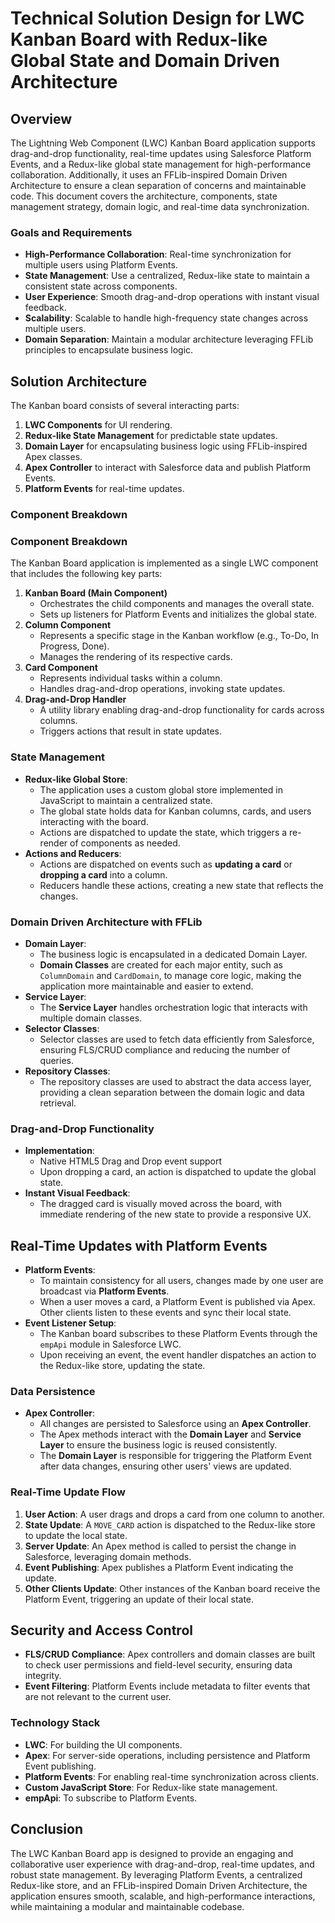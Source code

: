 # Technical Solution Design for LWC Kanban Board with Redux-like Global State and Domain Driven Architecture

## Overview

The Lightning Web Component (LWC) Kanban Board application supports drag-and-drop functionality, real-time updates using Salesforce Platform Events, and a Redux-like global state management for high-performance collaboration. Additionally, it uses an FFLib-inspired Domain Driven Architecture to ensure a clean separation of concerns and maintainable code. This document covers the architecture, components, state management strategy, domain logic, and real-time data synchronization.

### Goals and Requirements

-   **High-Performance Collaboration**: Real-time synchronization for multiple users using Platform Events.
-   **State Management**: Use a centralized, Redux-like state to maintain a consistent state across components.
-   **User Experience**: Smooth drag-and-drop operations with instant visual feedback.
-   **Scalability**: Scalable to handle high-frequency state changes across multiple users.
-   **Domain Separation**: Maintain a modular architecture leveraging FFLib principles to encapsulate business logic.

## Solution Architecture

The Kanban board consists of several interacting parts:

1. **LWC Components** for UI rendering.
2. **Redux-like State Management** for predictable state updates.
3. **Domain Layer** for encapsulating business logic using FFLib-inspired Apex classes.
4. **Apex Controller** to interact with Salesforce data and publish Platform Events.
5. **Platform Events** for real-time updates.

### Component Breakdown

### Component Breakdown

The Kanban Board application is implemented as a single LWC component that includes the following key parts:

1. **Kanban Board (Main Component)**
    - Orchestrates the child components and manages the overall state.
    - Sets up listeners for Platform Events and initializes the global state.
2. **Column Component**
    - Represents a specific stage in the Kanban workflow (e.g., To-Do, In Progress, Done).
    - Manages the rendering of its respective cards.
3. **Card Component**
    - Represents individual tasks within a column.
    - Handles drag-and-drop operations, invoking state updates.
4. **Drag-and-Drop Handler**
    - A utility library enabling drag-and-drop functionality for cards across columns.
    - Triggers actions that result in state updates.

### State Management

-   **Redux-like Global Store**:
    -   The application uses a custom global store implemented in JavaScript to maintain a centralized state.
    -   The global state holds data for Kanban columns, cards, and users interacting with the board.
    -   Actions are dispatched to update the state, which triggers a re-render of components as needed.
-   **Actions and Reducers**:
    -   Actions are dispatched on events such as **updating a card** or **dropping a card** into a column.
    -   Reducers handle these actions, creating a new state that reflects the changes.

### Domain Driven Architecture with FFLib

-   **Domain Layer**:
    -   The business logic is encapsulated in a dedicated Domain Layer.
    -   **Domain Classes** are created for each major entity, such as `ColumnDomain` and `CardDomain`, to manage core logic, making the application more maintainable and easier to extend.
-   **Service Layer**:
    -   The **Service Layer** handles orchestration logic that interacts with multiple domain classes.
-   **Selector Classes**:
    -   Selector classes are used to fetch data efficiently from Salesforce, ensuring FLS/CRUD compliance and reducing the number of queries.
-   **Repository Classes**:
    -   The repository classes are used to abstract the data access layer, providing a clean separation between the domain logic and data retrieval.

### Drag-and-Drop Functionality

-   **Implementation**:
    -   Native HTML5 Drag and Drop event support
    -   Upon dropping a card, an action is dispatched to update the global state.
-   **Instant Visual Feedback**:
    -   The dragged card is visually moved across the board, with immediate rendering of the new state to provide a responsive UX.

## Real-Time Updates with Platform Events

-   **Platform Events**:
    -   To maintain consistency for all users, changes made by one user are broadcast via **Platform Events**.
    -   When a user moves a card, a Platform Event is published via Apex. Other clients listen to these events and sync their local state.
-   **Event Listener Setup**:
    -   The Kanban board subscribes to these Platform Events through the `empApi` module in Salesforce LWC.
    -   Upon receiving an event, the event handler dispatches an action to the Redux-like store, updating the state.

### Data Persistence

-   **Apex Controller**:
    -   All changes are persisted to Salesforce using an **Apex Controller**.
    -   The Apex methods interact with the **Domain Layer** and **Service Layer** to ensure the business logic is reused consistently.
    -   The **Domain Layer** is responsible for triggering the Platform Event after data changes, ensuring other users' views are updated.

### Real-Time Update Flow

1. **User Action**: A user drags and drops a card from one column to another.
2. **State Update**: A `MOVE_CARD` action is dispatched to the Redux-like store to update the local state.
3. **Server Update**: An Apex method is called to persist the change in Salesforce, leveraging domain methods.
4. **Event Publishing**: Apex publishes a Platform Event indicating the update.
5. **Other Clients Update**: Other instances of the Kanban board receive the Platform Event, triggering an update of their local state.

## Security and Access Control

-   **FLS/CRUD Compliance**: Apex controllers and domain classes are built to check user permissions and field-level security, ensuring data integrity.
-   **Event Filtering**: Platform Events include metadata to filter events that are not relevant to the current user.

### Technology Stack

-   **LWC**: For building the UI components.
-   **Apex**: For server-side operations, including persistence and Platform Event publishing.
-   **Platform Events**: For enabling real-time synchronization across clients.
-   **Custom JavaScript Store**: For Redux-like state management.
-   **empApi**: To subscribe to Platform Events.

## Conclusion

The LWC Kanban Board app is designed to provide an engaging and collaborative user experience with drag-and-drop, real-time updates, and robust state management. By leveraging Platform Events, a centralized Redux-like store, and an FFLib-inspired Domain Driven Architecture, the application ensures smooth, scalable, and high-performance interactions, while maintaining a modular and maintainable codebase.

